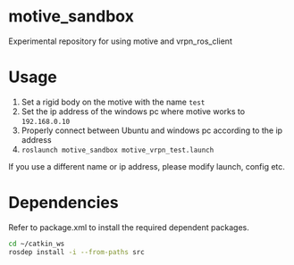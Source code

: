 # motive_sandbox
Experimental repository for using motive and vrpn_ros_client

# Usage
1. Set a rigid body on the motive with the name `test`
2. Set the ip address of the windows pc where motive works to `192.168.0.10`
3. Properly connect between Ubuntu and windows pc according to the ip address 
4. `roslaunch motive_sandbox motive_vrpn_test.launch`

If you use a different name or ip address, please modify launch, config etc.

# Dependencies
Refer to package.xml to install the required dependent packages.
```sh
cd ~/catkin_ws
rosdep install -i --from-paths src
```